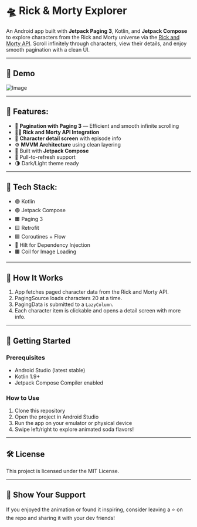 # 🛸 Rick & Morty Explorer

An Android app built with **Jetpack Paging 3**, Kotlin, and **Jetpack Compose** to explore characters from the Rick and Morty universe via the [Rick and Morty API](https://rickandmortyapi.com/). Scroll infinitely through characters, view their details, and enjoy smooth pagination with a clean UI.

---

## 📸 Demo

![Image](https://github.com/user-attachments/assets/a3dd0ec7-6d79-4dd3-a4a0-85264464fde7)

---

## 🚀 Features:

- 🧠 **Pagination with Paging 3** — Efficient and smooth infinite scrolling
- 🧑‍🚀 **Rick and Morty API Integration**
- 🧾 **Character detail screen** with episode info
- ⚙️ **MVVM Architecture** using clean layering
- 🎨 Built with **Jetpack Compose**
- 🔄 Pull-to-refresh support
- 🌗 Dark/Light theme ready

---

## 🧪 Tech Stack:

- 🟣 Kotlin
- 🟢 Jetpack Compose
- 🟧 Paging 3
- 🟨 Retrofit
- 🟦 Coroutines + Flow
- 🧪 Hilt for Dependency Injection
- 🟫 Coil for Image Loading

---

## 🧩 How It Works

1. App fetches paged character data from the Rick and Morty API.
2. PagingSource loads characters 20 at a time.
3. PagingData is submitted to a `LazyColumn`.
4. Each character item is clickable and opens a detail screen with more info.

---

## 🚀 Getting Started

### Prerequisites

- Android Studio (latest stable)
- Kotlin 1.9+
- Jetpack Compose Compiler enabled

### How to Use

1. Clone this repository
2. Open the project in Android Studio
3. Run the app on your emulator or physical device
4. Swipe left/right to explore animated soda flavors!

---

## 🛠️ License

This project is licensed under the MIT License.

---

## 🌟 Show Your Support

If you enjoyed the animation or found it inspiring, consider leaving a ⭐ on the repo and sharing it with your dev friends!
